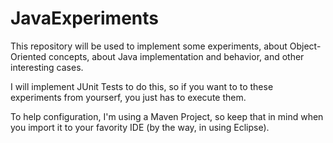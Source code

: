 # JavaExperiments

This repository will be used to implement some experiments, about Object-Oriented concepts, about Java implementation and behavior, and other interesting cases.

I will implement JUnit Tests to do this, so if you want to to these experiments from yourserf, you just has to execute them.

To help configuration, I'm using a Maven Project, so keep that in mind when you import it to your favority IDE (by the way, in using Eclipse).
